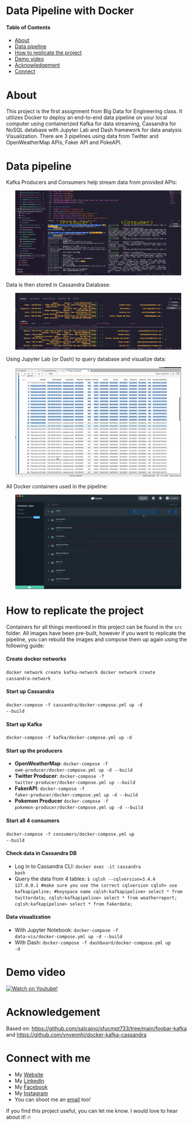 # Data Pipeline with Docker

#### Table of Contents
* [About](#about)
* [Data pipeline](#pipeline)
* [How to replicate the project](#run)
* [Demo video](#video)
* [Acknowledgement](#acknowledgement)
* [Connect](#connect)


<a name="about"></a>
# About
This project is the first assignment from Big Data for Engineering class. It utilizes Docker to deploy an end-to-end data pipeline on your local computer using containerized Kafka for data streaming, Cassandra for NoSQL database with Jupyter Lab and Dash framework for data analysis Visualization. There are 3 pipelines using data from Twitter and OpenWeatherMap APIs, Faker API and PokeAPI.


<a name="pipeline"></a>
# Data pipeline

<p>Kafka Producers and Consumers help stream data from provided APIs:</p>
<p align="center"><img src="./img/kafka.png" alt="Kafka" width="90%"></p>

<p>Data is then stored in Cassandra Database:</p>
<p align="center"><img src="./img/cassandra.png" alt="Cassandra" width="90%"></p>

<p>Using Jupyter Lab (or Dash) to query database and visualize data:</p>
<p align="center"><img src="./img/jupyter.png" alt="Jupyter" width="90%"></p>

<p>All Docker containers used in the pipeline:</p>
<p align="center"><img src="./img/docker.png" alt="Docker" width="90%"></p>


<a name="run"></a>
# How to replicate the project

Containers for all things mentioned in this project can be found in the `src` folder. All images have been pre-built, however if you want to replicate the pipeline, you can rebuild the images and compose them up again using the following guide:

#### Create docker networks
<code>docker network create kafka-network
docker network create cassandra-network</code>

#### Start up Cassandra
<code>docker-compose -f cassandra/docker-compose.yml up -d --build</code>

#### Start up Kafka
<code>docker-compose -f kafka/docker-compose.yml up -d</code>

#### Start up the producers
- **OpenWeatherMap**: <code>docker-compose -f owm-producer/docker-compose.yml up -d --build</code>
- **Twitter Producer**: <code>docker-compose -f twitter-producer/docker-compose.yml up --build</code>
- **FakerAPI**: <code>docker-compose -f faker-producer/docker-compose.yml up -d --build</code>
- **Pokemon Producer** <code>docker-compose -f pokemon-producer/docker-compose.yml up -d --build</code>

#### Start all 4 consumers
<code>docker-compose -f consumers/docker-compose.yml up --build</code>

#### Check data in Cassandra DB
- Log in to Cassandra CLI: <code>docker exec -it cassandra bash</code>
- Query the data from 4 tables:
<code>$ cqlsh --cqlversion=3.4.4 127.0.0.1 #make sure you use the correct cqlversion
cqlsh> use kafkapipeline; #keyspace name
cqlsh:kafkapipeline> select * from twitterdata;
cqlsh:kafkapipeline> select * from weatherreport;
cqlsh:kafkapipeline> select * from fakerdata;</code>

#### Data visualization
- With Jupyter Notebook: <code>docker-compose -f data-vis/docker-compose.yml up -d --build</code>
- With Dash: <code>docker-compose -f dashboard/docker-compose.yml up -d</code>


<a name="video"></a>
# Demo video
[![Watch on Youtube!](https://img.youtube.com/vi/7Qf5LH3mwek/hqdefault.jpg)](https://youtu.be/7Qf5LH3mwek)


<a name="acknowledgement"></a>
# Acknowledgement
Based on: https://github.com/salcaino/sfucmpt733/tree/main/foobar-kafka and https://github.com/vnyennhi/docker-kafka-cassandra


<a name="connect"></a>
# Connect with me
* My [Website](https://hoangdesu.com/)
* My [LinkedIn](https://www.linkedin.com/in/hoangdesu/)
* My [Facebook](https://www.facebook.com/Hoangdayo/)
* My [Instagram](https://www.instagram.com/hoang.desu/)
* You can shoot me an [email](mailto:hoangdesu@gmail.com) too!

If you find this project useful, you can let me know. I would love to hear about it! 🔥


